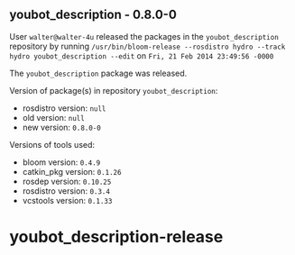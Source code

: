 ## youbot_description - 0.8.0-0

User `walter@walter-4u` released the packages in the `youbot_description` repository by running `/usr/bin/bloom-release --rosdistro hydro --track hydro youbot_description --edit` on `Fri, 21 Feb 2014 23:49:56 -0000`

The `youbot_description` package was released.

Version of package(s) in repository `youbot_description`:
- rosdistro version: `null`
- old version: `null`
- new version: `0.8.0-0`

Versions of tools used:
- bloom version: `0.4.9`
- catkin_pkg version: `0.1.26`
- rosdep version: `0.10.25`
- rosdistro version: `0.3.4`
- vcstools version: `0.1.33`


youbot_description-release
==========================
